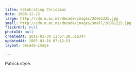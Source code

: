 ```yaml
---
title: Celebrating Christmas
date: 2006-12-25
large: http://cdn.m.ac.nz/decade/images/20061225.jpg
small: http://cdn.m.ac.nz/decade/images/small/20061225.jpg
flickrUrl: null
photoId: null
createdAt: 2011-01-30 11:07:20.315347
updatedAt: 2007-01-16 07:12:53
layout: decade-image

---
```

Patrick style.
